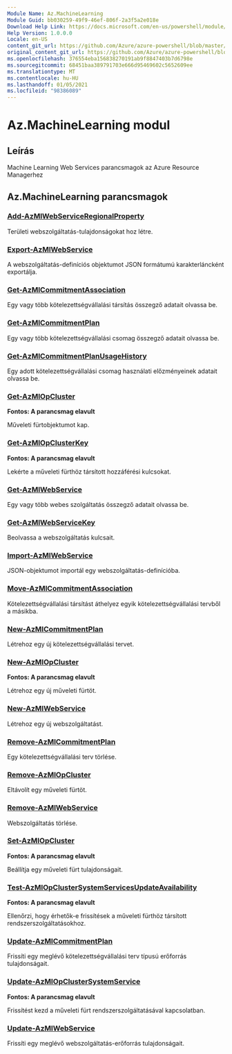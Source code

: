 ```yaml
---
Module Name: Az.MachineLearning
Module Guid: bb030259-49f9-46ef-806f-2a3f5a2e018e
Download Help Link: https://docs.microsoft.com/en-us/powershell/module/az.machinelearning
Help Version: 1.0.0.0
Locale: en-US
content_git_url: https://github.com/Azure/azure-powershell/blob/master/src/MachineLearning/MachineLearning/help/Az.MachineLearning.md
original_content_git_url: https://github.com/Azure/azure-powershell/blob/master/src/MachineLearning/MachineLearning/help/Az.MachineLearning.md
ms.openlocfilehash: 376554eba156838270191ab9f8847403b7d6798e
ms.sourcegitcommit: 68451baa389791703e666d95469602c5652609ee
ms.translationtype: MT
ms.contentlocale: hu-HU
ms.lasthandoff: 01/05/2021
ms.locfileid: "98386089"
---
```

# Az.MachineLearning modul
## Leírás
Machine Learning Web Services parancsmagok az Azure Resource Managerhez

## Az.MachineLearning parancsmagok
### [Add-AzMlWebServiceRegionalProperty](Add-AzMlWebServiceRegionalProperty.md)
Területi webszolgáltatás-tulajdonságokat hoz létre.

### [Export-AzMlWebService](Export-AzMlWebService.md)
A webszolgáltatás-definíciós objektumot JSON formátumú karakterláncként exportálja.

### [Get-AzMlCommitmentAssociation](Get-AzMlCommitmentAssociation.md)
Egy vagy több kötelezettségvállalási társítás összegző adatait olvassa be.

### [Get-AzMlCommitmentPlan](Get-AzMlCommitmentPlan.md)
Egy vagy több kötelezettségvállalási csomag összegző adatait olvassa be.

### [Get-AzMlCommitmentPlanUsageHistory](Get-AzMlCommitmentPlanUsageHistory.md)
Egy adott kötelezettségvállalási csomag használati előzményeinek adatait olvassa be.

### [Get-AzMlOpCluster](Get-AzMlOpCluster.md)
**Fontos: A parancsmag elavult**

Műveleti fürtobjektumot kap.

### [Get-AzMlOpClusterKey](Get-AzMlOpClusterKey.md)
**Fontos: A parancsmag elavult**

Lekérte a műveleti fürthöz társított hozzáférési kulcsokat.

### [Get-AzMlWebService](Get-AzMlWebService.md)
Egy vagy több webes szolgáltatás összegző adatait olvassa be.

### [Get-AzMlWebServiceKey](Get-AzMlWebServiceKey.md)
Beolvassa a webszolgáltatás kulcsait.

### [Import-AzMlWebService](Import-AzMlWebService.md)
JSON-objektumot importál egy webszolgáltatás-definícióba.

### [Move-AzMlCommitmentAssociation](Move-AzMlCommitmentAssociation.md)
Kötelezettségvállalási társítást áthelyez egyik kötelezettségvállalási tervből a másikba.

### [New-AzMlCommitmentPlan](New-AzMlCommitmentPlan.md)
Létrehoz egy új kötelezettségvállalási tervet.

### [New-AzMlOpCluster](New-AzMlOpCluster.md)
**Fontos: A parancsmag elavult**

Létrehoz egy új műveleti fürtöt.

### [New-AzMlWebService](New-AzMlWebService.md)
Létrehoz egy új webszolgáltatást.

### [Remove-AzMlCommitmentPlan](Remove-AzMlCommitmentPlan.md)
Egy kötelezettségvállalási terv törlése.

### [Remove-AzMlOpCluster](Remove-AzMlOpCluster.md)
Eltávolít egy műveleti fürtöt.

### [Remove-AzMlWebService](Remove-AzMlWebService.md)
Webszolgáltatás törlése.

### [Set-AzMlOpCluster](Set-AzMlOpCluster.md)
**Fontos: A parancsmag elavult**

Beállítja egy műveleti fürt tulajdonságait.

### [Test-AzMlOpClusterSystemServicesUpdateAvailability](Test-AzMlOpClusterSystemServicesUpdateAvailability.md)
**Fontos: A parancsmag elavult**

Ellenőrzi, hogy érhetők-e frissítések a műveleti fürthöz társított rendszerszolgáltatásokhoz.

### [Update-AzMlCommitmentPlan](Update-AzMlCommitmentPlan.md)
Frissíti egy meglévő kötelezettségvállalási terv típusú erőforrás tulajdonságait.

### [Update-AzMlOpClusterSystemService](Update-AzMlOpClusterSystemService.md)
**Fontos: A parancsmag elavult**

Frissítést kezd a műveleti fürt rendszerszolgáltatásával kapcsolatban.

### [Update-AzMlWebService](Update-AzMlWebService.md)
Frissíti egy meglévő webszolgáltatás-erőforrás tulajdonságait.

